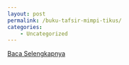 ```yaml
---
layout: post
permalink: /buku-tafsir-mimpi-tikus/
categories:
    - Uncategorized
---
```


[Baca Selengkapnya](/01)